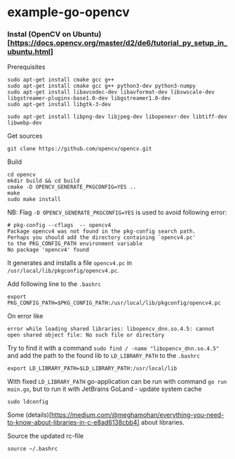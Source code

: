 # example-go-opencv
### Instal (OpenCV on Ubuntu)[https://docs.opencv.org/master/d2/de6/tutorial_py_setup_in_ubuntu.html]
Prerequisites
```
sudo apt-get install cmake gcc g++
sudo apt-get install cmake gcc g++ python3-dev python3-numpy 
sudo apt-get install libavcodec-dev libavformat-dev libswscale-dev libgstreamer-plugins-base1.0-dev libgstreamer1.0-dev
sudo apt-get install libgtk-3-dev

sudo apt-get install libpng-dev libjpeg-dev libopenexr-dev libtiff-dev libwebp-dev
```
Get sources
```
git clone https://github.com/opencv/opencv.git
```

Build
```
cd opencv
mkdir build && cd build
cmake -D OPENCV_GENERATE_PKGCONFIG=YES ..
make
sudo make install
```
NB: Flag `-D OPENCV_GENERATE_PKGCONFIG=YES` is used to avoid following error:
```
# pkg-config --cflags  -- opencv4
Package opencv4 was not found in the pkg-config search path.
Perhaps you should add the directory containing `opencv4.pc'
to the PKG_CONFIG_PATH environment variable
No package 'opencv4' found
```
It generates and installs a file `opencv4.pc` in `/usr/local/lib/pkgconfig/opencv4.pc`. 

Add following line to the `.bashrc`
```
export PKG_CONFIG_PATH=$PKG_CONFIG_PATH:/usr/local/lib/pkgconfig/opencv4.pc
```
On error like
```
error while loading shared libraries: libopencv_dnn.so.4.5: cannot open shared object file: No such file or directory
```
Try to find it with a command `sudo find / -name "libopencv_dnn.so.4.5"` and add the path to the found lib to `LD_LIBRARY_PATH` to the `.bashrc`
```
export LD_LIBRARY_PATH=$LD_LIBRARY_PATH:/usr/local/lib
```
With fixed `LD_LIBRARY_PATH` go-application can be run with command `go run main.go`, but to run it with JetBrains GoLand - update system cache 
```
sudo ldconfig
```
Some (details)[https://medium.com/@meghamohan/everything-you-need-to-know-about-libraries-in-c-e8ad6138cbb4] about libraries.

Source the updated rc-file
```
source ~/.bashrc
```
